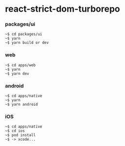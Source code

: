 # react-strict-dom-turborepo

### packages/ui

```shell
~$ cd packages/ui
~$ yarn
~$ yarn build or dev
```

### web

```shell
~$ cd apps/web
~$ yarn
~$ yarn dev
```

### android

```shell
~$ cd apps/native
~$ yarn
~$ yarn android
```

### iOS

```shell
~$ cd apps/native
~$ cd ios
~$ pod install
~$ -> xcode...
```
